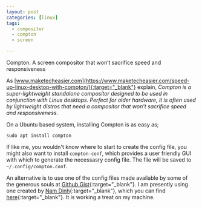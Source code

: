 ```yaml
---
layout: post
categories: [linux]
tags:
  - compositor
  - compton
  - screen

---
```

Compton. A screen compositor that won’t sacrifice speed and responsiveness

<!--more-->

As [www.maketecheasier.com](https://www.maketecheasier.com/speed-up-linux-desktop-with-compton/){:target="_blank"} explain, *Compton is a super-lightweight standalone compositor designed to be used in conjunction with Linux desktops. Perfect for older hardware, it is often used by lightweight distros that need a compositor that won’t sacrifice speed and responsiveness*.

On a Ubuntu based system, installing Compton is as easy as;

```
sudo apt install compton
```

If like me, you wouldn't know where to start to create the config file, you might also want to install `compton-conf`, which provides a user friendly GUI with which to generate the necessasry config file. The file will be saved to `~/.config/compton.conf`.

An alternative is to use one of the config files made available by some of the generous souls at [Github Gist](https://gist.github.com/starred){:target="_blank"}. I am presently using one created by [Nam Dinh](https://gist.github.com/namdinh95){:target="_blank"}, which you can find [here](https://gist.github.com/namdinh95/d820519782b7287a3392fc2f4e210d8e){:target="_blank"}. It is working a treat on my machine.
